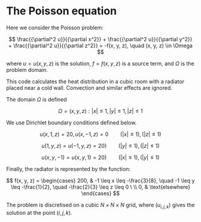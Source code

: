 # The Poisson equation

 Here we consider the Poisson problem:

$$
 \frac{{\partial^2 u}}{{\partial x^2}} + \frac{{\partial^2 u}}{{\partial y^2}} + \frac{{\partial^2 u}}{{\partial z^2}} = -f(x, y, z), \quad (x, y, z) \in \Omega
$$

where $u = u(x, y, z)$ is the solution, $f = f(x, y, z)$ is a source term, and $\Omega$ is the problem domain.

This code calculates the heat distribution in a cubic room with a radiator placed near a cold wall. Convection and similar effects are ignored. 

The domain $\Omega$ is defined

$$
\Omega = {(x, y, z) : |x| \leq 1, |y| \leq 1, |z| \leq 1} 
$$

We use Dirichlet boundary conditions defined below. 

$$
u(x, 1, z) = 20, u(x, -1, z) = 0 \qquad (|x| \leq 1), (|z| \leq 1)
$$

$$
u(1, y, z) = u(-1, y, z) = 20) \qquad (|y| \leq 1), (|z| \leq 1)
$$

$$
u(x, y, -1) = u(x, y, 1) = 20) \qquad (|x| \leq 1), (|y| \leq 1)
$$

Finally, the radiator is represented by the function:

$$
f(x, y, z) = \begin{cases} 200, & -1 \leq x \leq -\frac{3}{8}, \quad  -1 \leq y \leq -\frac{1}{2}, \quad -\frac{2}{3} \leq z \leq 0 \ \\
0, & \text{elsewhere} \end{cases}
$$

The problem is discretised on a  cubic $N \times N \times N$ grid, where $(u_{i,j,k})$ gives the solution at the point $(i,j,k)$. 
